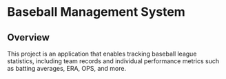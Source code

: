 ﻿# Baseball Management System

## Overview

This project is an application that enables tracking baseball league statistics, including team records and individual performance metrics such as batting averages, ERA, OPS, and more.

